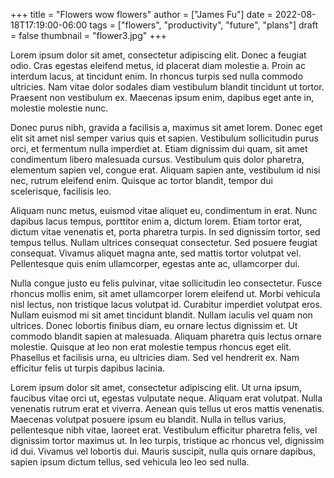 +++
title = "Flowers wow flowers"
author = ["James Fu"]
date = 2022-08-18T17:19:00-06:00
tags = ["flowers", "productivity", "future", "plans"]
draft = false
thumbnail = "flower3.jpg"
+++

Lorem ipsum dolor sit amet, consectetur adipiscing elit. Donec a feugiat odio. Cras egestas eleifend metus, id placerat diam molestie a. Proin ac interdum lacus, at tincidunt enim. In rhoncus turpis sed nulla commodo ultricies. Nam vitae dolor sodales diam vestibulum blandit tincidunt ut tortor. Praesent non vestibulum ex. Maecenas ipsum enim, dapibus eget ante in, molestie molestie nunc.

Donec purus nibh, gravida a facilisis a, maximus sit amet lorem. Donec eget elit sit amet nisl semper varius quis et sapien. Vestibulum sollicitudin purus orci, et fermentum nulla imperdiet at. Etiam dignissim dui quam, sit amet condimentum libero malesuada cursus. Vestibulum quis dolor pharetra, elementum sapien vel, congue erat. Aliquam sapien ante, vestibulum id nisi nec, rutrum eleifend enim. Quisque ac tortor blandit, tempor dui scelerisque, facilisis leo.

Aliquam nunc metus, euismod vitae aliquet eu, condimentum in erat. Nunc dapibus lacus tempus, porttitor enim a, dictum lorem. Etiam tortor erat, dictum vitae venenatis et, porta pharetra turpis. In sed dignissim tortor, sed tempus tellus. Nullam ultrices consequat consectetur. Sed posuere feugiat consequat. Vivamus aliquet magna ante, sed mattis tortor volutpat vel. Pellentesque quis enim ullamcorper, egestas ante ac, ullamcorper dui.

Nulla congue justo eu felis pulvinar, vitae sollicitudin leo consectetur. Fusce rhoncus mollis enim, sit amet ullamcorper lorem eleifend ut. Morbi vehicula nisl lectus, non tristique lacus volutpat id. Curabitur imperdiet volutpat eros. Nullam euismod mi sit amet tincidunt blandit. Nullam iaculis vel quam non ultrices. Donec lobortis finibus diam, eu ornare lectus dignissim et. Ut commodo blandit sapien at malesuada. Aliquam pharetra quis lectus ornare molestie. Quisque at leo non erat molestie tempus rhoncus eget elit. Phasellus et facilisis urna, eu ultricies diam. Sed vel hendrerit ex. Nam efficitur felis ut turpis dapibus lacinia.

Lorem ipsum dolor sit amet, consectetur adipiscing elit. Ut urna ipsum, faucibus vitae orci ut, egestas vulputate neque. Aliquam erat volutpat. Nulla venenatis rutrum erat et viverra. Aenean quis tellus ut eros mattis venenatis. Maecenas volutpat posuere ipsum eu blandit. Nulla in tellus varius, pellentesque nibh vitae, laoreet erat. Vestibulum efficitur pharetra felis, vel dignissim tortor maximus ut. In leo turpis, tristique ac rhoncus vel, dignissim id dui. Vivamus vel lobortis dui. Mauris suscipit, nulla quis ornare dapibus, sapien ipsum dictum tellus, sed vehicula leo leo sed nulla.